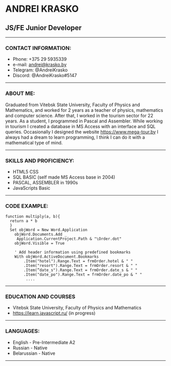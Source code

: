 # ANDREI KRASKO
## JS/FE Junior Developer
____
### CONTACT INFORMATION: 
* Phone: +375 29 5935339
* e-mail: andrei@krasko.by
* Telegram: @AndreiKrasko
* Discord: @AndreiKrasko#5147

____
### ABOUT ME:
Graduated from Vitebsk State University, Faculty of Physics and Mathematics, and worked for 2 years as a teacher of physics, mathematics and computer science. After that, I worked in the tourism sector for 22 years. 
As a student, I programmed in Pascal and Assembler. 
While working in tourism I created a database in MS Access with an interface and SQL queries. Occasionally I designed the website https://www.mega-tour.by 
I always had a dream to learn programming, I think I can do it with a mathematical type of mind. 

----
### SKILLS AND PROFICIENCY:
* HTML5 CSS
* SQL BASIC (self made MS Access base in 2004)
* PASCAL, ASSEMBLER in 1990s
* JavaScripts Basic

----
### CODE EXAMPLE:
```
function multiply(a, b){
  return a * b
  }
  Set objWord = New Word.Application
    objWord.Documents.Add _
     Application.CurrentProject.Path & "\Order.dot"
    objWord.Visible = True
    
    ' Add header information using predefined bookmarks
    With objWord.ActiveDocument.Bookmarks
        .Item("hotel").Range.Text = frmOrder.hotel & " "
        .Item("resort").Range.Text = frmOrder.resort & " "
        .Item(“date_s").Range.Text = frmOrder.date_s & " "
        .Item("date_po").Range.Text = frmOrder.date_po & " "
         ....

```

----
### EDUCATION AND COURSES
* Vitebsk State University, Faculty of Physics and Mathematics 
* https://learn.javascript.ru/ (in progress)


----
### LANGUAGES:
* English - Pre-Intermediate A2
* Russian - Native
* Belarussian - Native

---
